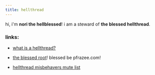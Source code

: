 ```yaml
---
title: hellthread
---
```


hi, i'm **nori the hellblessed**! i am a steward of **the blessed hellthread**.

### links: 

- [what is a hellthread?](lore)

- [the blessed root](https://staging.bsky.app/profile/nori.gay/post/3juzlwllznd24)! blessed be pfrazee.com!

- [hellthread misbehavers mute list](misbehavers)